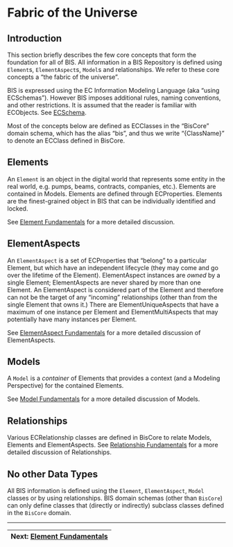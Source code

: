 # Fabric of the Universe

## Introduction

This section briefly describes the few core concepts that form the foundation for all of BIS. All information in a BIS Repository is defined using `Element`s, `ElementAspect`s, `Model`s and relationships. We refer to these core concepts a “the fabric of the universe”.

BIS is expressed using the EC Information Modeling Language (aka “using ECSchemas”). However BIS imposes additional rules, naming conventions, and other restrictions. It is assumed that the reader is familiar with ECObjects. See [ECSchema](../ec/ec-schema.md).

Most of the concepts below are defined as ECClasses in the “BisCore” domain schema, which has the alias “bis”, and thus we write “{ClassName}” to denote an ECClass defined in BisCore.

## Elements

An `Element` is an object in the digital world that represents some entity in the real world, e.g. pumps, beams, contracts, companies, etc.). Elements are contained in Models. Elements are defined through ECProperties. Elements are the finest-grained object in BIS that can be individually identified and locked.

See [Element Fundamentals](./element-fundamentals.md) for a more detailed discussion.

## ElementAspects

An `ElementAspect` is a set of ECProperties that “belong” to a particular Element, but which have an independent lifecycle (they may come and go over the lifetime of the Element). ElementAspect instances are *owned* by a single Element; ElementAspects are never shared by more than one Element. An ElementAspect is considered part of the Element and therefore can not be the target of any “incoming” relationships (other than from the single Element that owns it.) There are ElementUniqueAspects that have a maximum of one instance per Element and ElementMultiAspects that may potentially have many instances per Element.

See [ElementAspect Fundamentals](./elementaspect-fundamentals.md) for a more detailed discussion of ElementAspects.

## Models

A `Model` is a *container* of Elements that provides a context (and a Modeling Perspective) for the contained Elements.

See [Model Fundamentals](./model-fundamentals.md) for a more detailed discussion of Models.

## Relationships

Various ECRelationship classes are defined in BisCore to relate Models, Elements and ElementAspects. See [Relationship Fundamentals](./relationship-fundamentals.md) for a more detailed discussion of Relationships.

## No other Data Types

All BIS information is defined using the `Element`, `ElementAspect`, `Model` classes or by using relationships. BIS domain schemas (other than `BisCore`) can only define classes that (directly or indirectly) subclass classes defined in the `BisCore` domain.

---
| Next: [Element Fundamentals](element-fundamentals.md)
|:---
